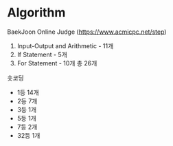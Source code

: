# Algorithm

BaekJoon Online Judge (https://www.acmicpc.net/step)

01. Input-Output and Arithmetic - 11개
02. If Statement - 5개
03. For Statement - 10개
총 26개

숏코딩
- 1등 14개
- 2등 7개
- 3등 1개
- 5등 1개
- 7등 2개
- 32등 1개
